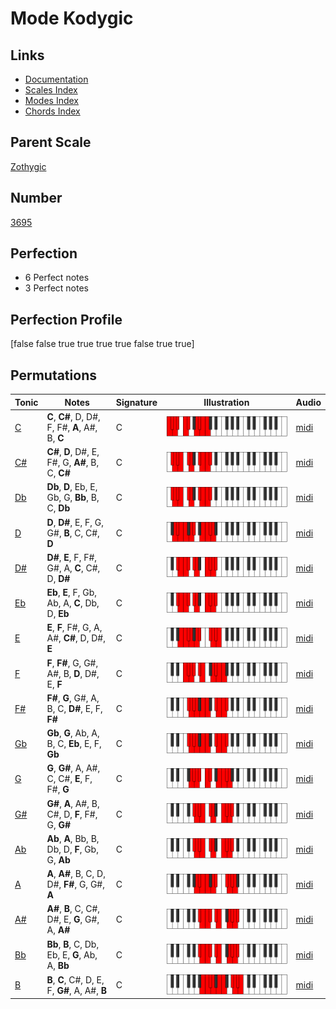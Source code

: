 # Mode Kodygic

## Links

- [Documentation](index.md)
- [Scales Index](Scales.md)
- [Modes Index](Modes.md)
- [Chords Index](Chords.md)

## Parent Scale

[Zothygic](ScaleZothygic.md)

## Number

[3695](https://ianring.com/musictheory/scales/3695)

## Perfection

- 6 Perfect notes
- 3 Perfect notes

## Perfection Profile

[false false true true true true false true true]

## Permutations

| Tonic | Notes | Signature | Illustration | Audio |
|-------|-------|-----------|--------------|-------|
| [C](ModeCNaturalKodygic.md) | **C**, **C#**, D, D#, F, F#, **A**, A#, B, **C** | C | ![CNaturalKodygic](ModeCNaturalKodygic.png) | [midi](https://github.com/edipermadi/music/blob/main/docs/ModeCNaturalKodygic.mid?raw=true) |
| [C#](ModeCSharpKodygic.md) | **C#**, **D**, D#, E, F#, G, **A#**, B, C, **C#** | C | ![CSharpKodygic](ModeCSharpKodygic.png) | [midi](https://github.com/edipermadi/music/blob/main/docs/ModeCSharpKodygic.mid?raw=true) |
| [Db](ModeDFlatKodygic.md) | **Db**, **D**, Eb, E, Gb, G, **Bb**, B, C, **Db** | C | ![DFlatKodygic](ModeDFlatKodygic.png) | [midi](https://github.com/edipermadi/music/blob/main/docs/ModeDFlatKodygic.mid?raw=true) |
| [D](ModeDNaturalKodygic.md) | **D**, **D#**, E, F, G, G#, **B**, C, C#, **D** | C | ![DNaturalKodygic](ModeDNaturalKodygic.png) | [midi](https://github.com/edipermadi/music/blob/main/docs/ModeDNaturalKodygic.mid?raw=true) |
| [D#](ModeDSharpKodygic.md) | **D#**, **E**, F, F#, G#, A, **C**, C#, D, **D#** | C | ![DSharpKodygic](ModeDSharpKodygic.png) | [midi](https://github.com/edipermadi/music/blob/main/docs/ModeDSharpKodygic.mid?raw=true) |
| [Eb](ModeEFlatKodygic.md) | **Eb**, **E**, F, Gb, Ab, A, **C**, Db, D, **Eb** | C | ![EFlatKodygic](ModeEFlatKodygic.png) | [midi](https://github.com/edipermadi/music/blob/main/docs/ModeEFlatKodygic.mid?raw=true) |
| [E](ModeENaturalKodygic.md) | **E**, **F**, F#, G, A, A#, **C#**, D, D#, **E** | C | ![ENaturalKodygic](ModeENaturalKodygic.png) | [midi](https://github.com/edipermadi/music/blob/main/docs/ModeENaturalKodygic.mid?raw=true) |
| [F](ModeFNaturalKodygic.md) | **F**, **F#**, G, G#, A#, B, **D**, D#, E, **F** | C | ![FNaturalKodygic](ModeFNaturalKodygic.png) | [midi](https://github.com/edipermadi/music/blob/main/docs/ModeFNaturalKodygic.mid?raw=true) |
| [F#](ModeFSharpKodygic.md) | **F#**, **G**, G#, A, B, C, **D#**, E, F, **F#** | C | ![FSharpKodygic](ModeFSharpKodygic.png) | [midi](https://github.com/edipermadi/music/blob/main/docs/ModeFSharpKodygic.mid?raw=true) |
| [Gb](ModeGFlatKodygic.md) | **Gb**, **G**, Ab, A, B, C, **Eb**, E, F, **Gb** | C | ![GFlatKodygic](ModeGFlatKodygic.png) | [midi](https://github.com/edipermadi/music/blob/main/docs/ModeGFlatKodygic.mid?raw=true) |
| [G](ModeGNaturalKodygic.md) | **G**, **G#**, A, A#, C, C#, **E**, F, F#, **G** | C | ![GNaturalKodygic](ModeGNaturalKodygic.png) | [midi](https://github.com/edipermadi/music/blob/main/docs/ModeGNaturalKodygic.mid?raw=true) |
| [G#](ModeGSharpKodygic.md) | **G#**, **A**, A#, B, C#, D, **F**, F#, G, **G#** | C | ![GSharpKodygic](ModeGSharpKodygic.png) | [midi](https://github.com/edipermadi/music/blob/main/docs/ModeGSharpKodygic.mid?raw=true) |
| [Ab](ModeAFlatKodygic.md) | **Ab**, **A**, Bb, B, Db, D, **F**, Gb, G, **Ab** | C | ![AFlatKodygic](ModeAFlatKodygic.png) | [midi](https://github.com/edipermadi/music/blob/main/docs/ModeAFlatKodygic.mid?raw=true) |
| [A](ModeANaturalKodygic.md) | **A**, **A#**, B, C, D, D#, **F#**, G, G#, **A** | C | ![ANaturalKodygic](ModeANaturalKodygic.png) | [midi](https://github.com/edipermadi/music/blob/main/docs/ModeANaturalKodygic.mid?raw=true) |
| [A#](ModeASharpKodygic.md) | **A#**, **B**, C, C#, D#, E, **G**, G#, A, **A#** | C | ![ASharpKodygic](ModeASharpKodygic.png) | [midi](https://github.com/edipermadi/music/blob/main/docs/ModeASharpKodygic.mid?raw=true) |
| [Bb](ModeBFlatKodygic.md) | **Bb**, **B**, C, Db, Eb, E, **G**, Ab, A, **Bb** | C | ![BFlatKodygic](ModeBFlatKodygic.png) | [midi](https://github.com/edipermadi/music/blob/main/docs/ModeBFlatKodygic.mid?raw=true) |
| [B](ModeBNaturalKodygic.md) | **B**, **C**, C#, D, E, F, **G#**, A, A#, **B** | C | ![BNaturalKodygic](ModeBNaturalKodygic.png) | [midi](https://github.com/edipermadi/music/blob/main/docs/ModeBNaturalKodygic.mid?raw=true) |
